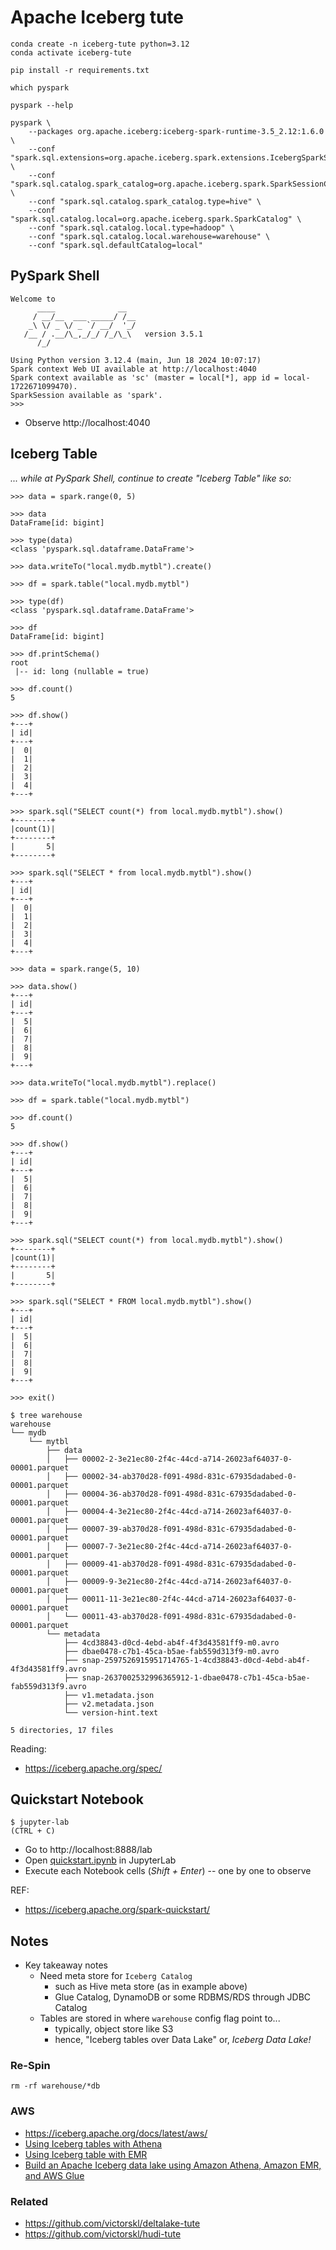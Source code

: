 # Apache Iceberg tute

```
conda create -n iceberg-tute python=3.12
conda activate iceberg-tute

pip install -r requirements.txt

which pyspark

pyspark --help

pyspark \
    --packages org.apache.iceberg:iceberg-spark-runtime-3.5_2.12:1.6.0 \
    --conf "spark.sql.extensions=org.apache.iceberg.spark.extensions.IcebergSparkSessionExtensions" \
    --conf "spark.sql.catalog.spark_catalog=org.apache.iceberg.spark.SparkSessionCatalog" \
    --conf "spark.sql.catalog.spark_catalog.type=hive" \
    --conf "spark.sql.catalog.local=org.apache.iceberg.spark.SparkCatalog" \
    --conf "spark.sql.catalog.local.type=hadoop" \
    --conf "spark.sql.catalog.local.warehouse=warehouse" \
    --conf "spark.sql.defaultCatalog=local"
```


## PySpark Shell

```
Welcome to
      ____              __
     / __/__  ___ _____/ /__
    _\ \/ _ \/ _ `/ __/  '_/
   /__ / .__/\_,_/_/ /_/\_\   version 3.5.1
      /_/

Using Python version 3.12.4 (main, Jun 18 2024 10:07:17)
Spark context Web UI available at http://localhost:4040
Spark context available as 'sc' (master = local[*], app id = local-1722671099470).
SparkSession available as 'spark'.
>>>
```

- Observe http://localhost:4040


## Iceberg Table

_... while at PySpark Shell, continue to create "Iceberg Table" like so:_

```
>>> data = spark.range(0, 5)

>>> data
DataFrame[id: bigint]

>>> type(data)
<class 'pyspark.sql.dataframe.DataFrame'>

>>> data.writeTo("local.mydb.mytbl").create()

>>> df = spark.table("local.mydb.mytbl")

>>> type(df)
<class 'pyspark.sql.dataframe.DataFrame'>

>>> df
DataFrame[id: bigint]

>>> df.printSchema()
root
 |-- id: long (nullable = true)

>>> df.count()
5

>>> df.show()
+---+
| id|
+---+
|  0|
|  1|
|  2|
|  3|
|  4|
+---+

>>> spark.sql("SELECT count(*) from local.mydb.mytbl").show()
+--------+
|count(1)|
+--------+
|       5|
+--------+

>>> spark.sql("SELECT * from local.mydb.mytbl").show()
+---+
| id|
+---+
|  0|
|  1|
|  2|
|  3|
|  4|
+---+

>>> data = spark.range(5, 10)

>>> data.show()
+---+
| id|
+---+
|  5|
|  6|
|  7|
|  8|
|  9|
+---+

>>> data.writeTo("local.mydb.mytbl").replace()

>>> df = spark.table("local.mydb.mytbl")

>>> df.count()
5

>>> df.show()
+---+
| id|
+---+
|  5|
|  6|
|  7|
|  8|
|  9|
+---+

>>> spark.sql("SELECT count(*) from local.mydb.mytbl").show()
+--------+
|count(1)|
+--------+
|       5|
+--------+

>>> spark.sql("SELECT * FROM local.mydb.mytbl").show()
+---+
| id|
+---+
|  5|
|  6|
|  7|
|  8|
|  9|
+---+

>>> exit()
```

```
$ tree warehouse
warehouse
└── mydb
    └── mytbl
        ├── data
        │   ├── 00002-2-3e21ec80-2f4c-44cd-a714-26023af64037-0-00001.parquet
        │   ├── 00002-34-ab370d28-f091-498d-831c-67935dadabed-0-00001.parquet
        │   ├── 00004-36-ab370d28-f091-498d-831c-67935dadabed-0-00001.parquet
        │   ├── 00004-4-3e21ec80-2f4c-44cd-a714-26023af64037-0-00001.parquet
        │   ├── 00007-39-ab370d28-f091-498d-831c-67935dadabed-0-00001.parquet
        │   ├── 00007-7-3e21ec80-2f4c-44cd-a714-26023af64037-0-00001.parquet
        │   ├── 00009-41-ab370d28-f091-498d-831c-67935dadabed-0-00001.parquet
        │   ├── 00009-9-3e21ec80-2f4c-44cd-a714-26023af64037-0-00001.parquet
        │   ├── 00011-11-3e21ec80-2f4c-44cd-a714-26023af64037-0-00001.parquet
        │   └── 00011-43-ab370d28-f091-498d-831c-67935dadabed-0-00001.parquet
        └── metadata
            ├── 4cd38843-d0cd-4ebd-ab4f-4f3d43581ff9-m0.avro
            ├── dbae0478-c7b1-45ca-b5ae-fab559d313f9-m0.avro
            ├── snap-2597526915951714765-1-4cd38843-d0cd-4ebd-ab4f-4f3d43581ff9.avro
            ├── snap-2637002532996365912-1-dbae0478-c7b1-45ca-b5ae-fab559d313f9.avro
            ├── v1.metadata.json
            ├── v2.metadata.json
            └── version-hint.text

5 directories, 17 files
```

Reading:

- https://iceberg.apache.org/spec/

## Quickstart Notebook

```
$ jupyter-lab
(CTRL + C)
```

- Go to http://localhost:8888/lab
- Open [quickstart.ipynb](quickstart.ipynb) in JupyterLab
- Execute each Notebook cells (_Shift + Enter_) -- one by one to observe

REF:

- https://iceberg.apache.org/spark-quickstart/


## Notes

- Key takeaway notes 
  - Need meta store for `Iceberg Catalog`
    - such as Hive meta store (as in example above) 
    - Glue Catalog, DynamoDB or some RDBMS/RDS through JDBC Catalog
  - Tables are stored in where `warehouse` config flag point to... 
    - typically, object store like S3 
    - hence, "Iceberg tables over Data Lake" or, _Iceberg Data Lake!_

### Re-Spin

```
rm -rf warehouse/*db
```

### AWS

- https://iceberg.apache.org/docs/latest/aws/
- [Using Iceberg tables with Athena](https://docs.aws.amazon.com/athena/latest/ug/querying-iceberg.html)
- [Using Iceberg table with EMR](https://docs.aws.amazon.com/emr/latest/ReleaseGuide/emr-iceberg.html)
- [Build an Apache Iceberg data lake using Amazon Athena, Amazon EMR, and AWS Glue](https://aws.amazon.com/blogs/big-data/build-an-apache-iceberg-data-lake-using-amazon-athena-amazon-emr-and-aws-glue/)


### Related

- https://github.com/victorskl/deltalake-tute
- https://github.com/victorskl/hudi-tute
